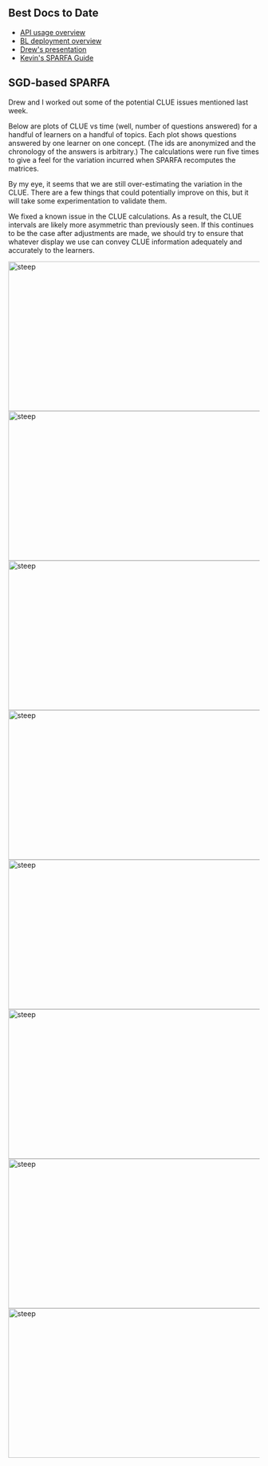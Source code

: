 ## Best Docs to Date
- [API usage overview](https://github.com/openstax/napkin-notes/blob/master/kevin/160921_biglearnApis/api_usage.md)
- [BL deployment overview](https://github.com/openstax/napkin-notes/blob/master/kevin/BiglearnArchitectureDeployment.pdf)
- [Drew's presentation](https://docs.google.com/presentation/d/1qoPqBLD4XqOsIfcM6aJH7IaDQRsxxuA6QBLy4GIZy7w/edit#slide=id.p)
- [Kevin's SPARFA Guide](https://github.com/openstax/sparfa-sandbox/blob/klb_sgd/klb_sparfa_guide/sparfa_guide.pdf)

## SGD-based SPARFA

Drew and I worked out
some of the potential CLUE issues
mentioned last week.

Below are plots
of CLUE vs time
(well, number of questions answered)
for a handful of learners
on a handful of topics.
Each plot shows
questions answered by one learner
on one concept.
(The ids are anonymized
and the chronology of the answers is arbitrary.)
The calculations were run five times
to give a feel for the variation incurred 
when SPARFA recomputes the matrices.

By my eye,
it seems that we are still over-estimating
the variation in the CLUE.
There are a few things that could potentially improve on this,
but it will take some experimentation to validate them.

We fixed a known issue in the CLUE calculations.
As a result, 
the CLUE intervals
are likely more asymmetric
than previously seen.
If this continues to be the case
after adjustments are made,
we should try to ensure
that whatever display we use
can convey CLUE information
adequately and accurately
to the learners.

<img src="https://github.com/openstax/napkin-notes/blob/master/kevin/summaries/ClueVsTime1.png" alt="steep"  width="900" height="300">
<img src="https://github.com/openstax/napkin-notes/blob/master/kevin/summaries/ClueVsTime2.png" alt="steep"  width="900" height="300">
<img src="https://github.com/openstax/napkin-notes/blob/master/kevin/summaries/ClueVsTime3.png" alt="steep"  width="900" height="300">
<img src="https://github.com/openstax/napkin-notes/blob/master/kevin/summaries/ClueVsTime4.png" alt="steep"  width="900" height="300">
<img src="https://github.com/openstax/napkin-notes/blob/master/kevin/summaries/ClueVsTime5.png" alt="steep"  width="900" height="300">
<img src="https://github.com/openstax/napkin-notes/blob/master/kevin/summaries/ClueVsTime6.png" alt="steep"  width="900" height="300">
<img src="https://github.com/openstax/napkin-notes/blob/master/kevin/summaries/ClueVsTime7.png" alt="steep"  width="900" height="300">
<img src="https://github.com/openstax/napkin-notes/blob/master/kevin/summaries/ClueVsTime8.png" alt="steep"  width="900" height="300">

